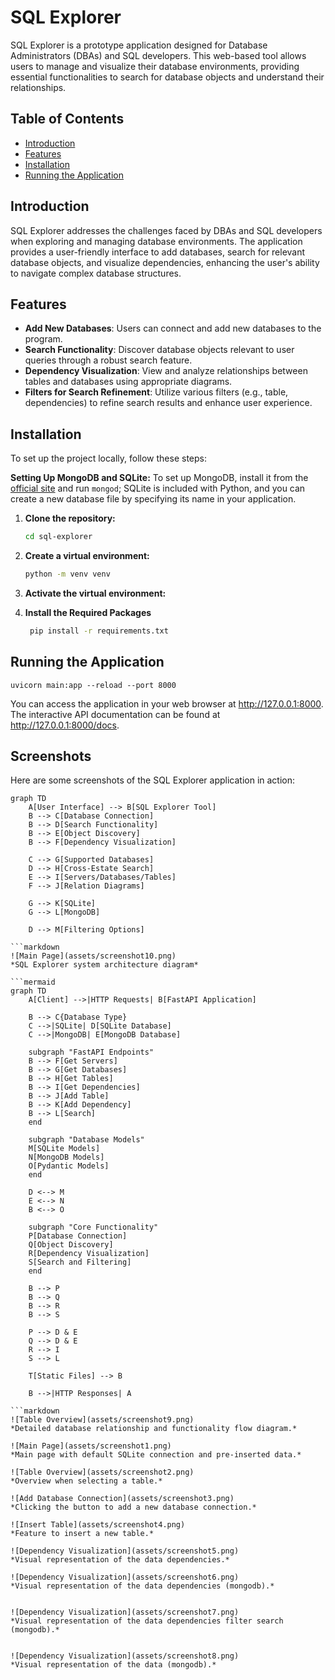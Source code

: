 # SQL Explorer

SQL Explorer is a prototype application designed for Database Administrators (DBAs) and SQL developers. This web-based tool allows users to manage and visualize their database environments, providing essential functionalities to search for database objects and understand their relationships.

## Table of Contents

- [Introduction](#introduction)
- [Features](#features)
- [Installation](#installation)
- [Running the Application](#running-the-application)

## Introduction

SQL Explorer addresses the challenges faced by DBAs and SQL developers when exploring and managing database environments. The application provides a user-friendly interface to add databases, search for relevant database objects, and visualize dependencies, enhancing the user's ability to navigate complex database structures.

## Features

- **Add New Databases**: Users can connect and add new databases to the program.
- **Search Functionality**: Discover database objects relevant to user queries through a robust search feature.
- **Dependency Visualization**: View and analyze relationships between tables and databases using appropriate diagrams.
- **Filters for Search Refinement**: Utilize various filters (e.g., table, dependencies) to refine search results and enhance user experience.


## Installation

To set up the project locally, follow these steps:

   **Setting Up MongoDB and SQLite:**
   To set up MongoDB, install it from the [official site](https://www.mongodb.com/try/download/community) and run `mongod`; SQLite is included with Python, and you can create a new database file by specifying its name in your application.


1. **Clone the repository:**
   ```bash
   cd sql-explorer

2. **Create a virtual environment:**
   ```bash
   python -m venv venv

3. **Activate the virtual environment:**


4. **Install the Required Packages**
   ```bash
    pip install -r requirements.txt

## Running the Application
    uvicorn main:app --reload --port 8000

You can access the application in your web browser at http://127.0.0.1:8000. The interactive API documentation can be found at http://127.0.0.1:8000/docs.

## Screenshots

Here are some screenshots of the SQL Explorer application in action:

```mermaid
graph TD
    A[User Interface] --> B[SQL Explorer Tool]
    B --> C[Database Connection]
    B --> D[Search Functionality]
    B --> E[Object Discovery]
    B --> F[Dependency Visualization]
    
    C --> G[Supported Databases]
    D --> H[Cross-Estate Search]
    E --> I[Servers/Databases/Tables]
    F --> J[Relation Diagrams]
    
    G --> K[SQLite]
    G --> L[MongoDB]
    
    D --> M[Filtering Options]

```markdown
![Main Page](assets/screenshot10.png)
*SQL Explorer system architecture diagram*

```mermaid
graph TD
    A[Client] -->|HTTP Requests| B[FastAPI Application]
    
    B --> C{Database Type}
    C -->|SQLite| D[SQLite Database]
    C -->|MongoDB| E[MongoDB Database]
    
    subgraph "FastAPI Endpoints"
    B --> F[Get Servers]
    B --> G[Get Databases]
    B --> H[Get Tables]
    B --> I[Get Dependencies]
    B --> J[Add Table]
    B --> K[Add Dependency]
    B --> L[Search]
    end
    
    subgraph "Database Models"
    M[SQLite Models]
    N[MongoDB Models]
    O[Pydantic Models]
    end
    
    D <--> M
    E <--> N
    B <--> O
    
    subgraph "Core Functionality"
    P[Database Connection]
    Q[Object Discovery]
    R[Dependency Visualization]
    S[Search and Filtering]
    end
    
    B --> P
    B --> Q
    B --> R
    B --> S
    
    P --> D & E
    Q --> D & E
    R --> I
    S --> L
    
    T[Static Files] --> B
    
    B -->|HTTP Responses| A

```markdown   
![Table Overview](assets/screenshot9.png)
*Detailed database relationship and functionality flow diagram.*

![Main Page](assets/screenshot1.png)
*Main page with default SQLite connection and pre-inserted data.*

![Table Overview](assets/screenshot2.png)
*Overview when selecting a table.*

![Add Database Connection](assets/screenshot3.png)
*Clicking the button to add a new database connection.*

![Insert Table](assets/screenshot4.png)
*Feature to insert a new table.*

![Dependency Visualization](assets/screenshot5.png)
*Visual representation of the data dependencies.*

![Dependency Visualization](assets/screenshot6.png)
*Visual representation of the data dependencies (mongodb).*


![Dependency Visualization](assets/screenshot7.png)
*Visual representation of the data dependencies filter search (mongodb).*


![Dependency Visualization](assets/screenshot8.png)
*Visual representation of the data (mongodb).*